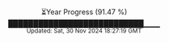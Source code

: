 <p align="center">
⏳Year Progress (91.47 %) <br>
███████████████████████████▁▁▁ <br>
<sub>Updated: Sat, 30 Nov 2024 18:27:19 GMT</sub>
</p>

